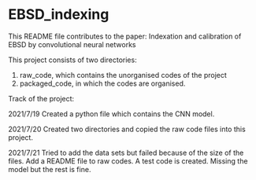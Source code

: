 # EBSD_indexing

This README file contributes to the paper: Indexation and calibration of EBSD by convolutional neural networks

This project consists of two directories: 
1. raw_code, which contains the unorganised codes of the project
2. packaged_code, in which the codes are organised.

Track of the project:

2021/7/19
Created a python file which contains the CNN model.

2021/7/20
Created two directories and copied the raw code files into this project.

2021/7/21
Tried to add the data sets but failed because of the size of the files. Add a README file to raw codes.
A test code is created. Missing the model but the rest is fine.
